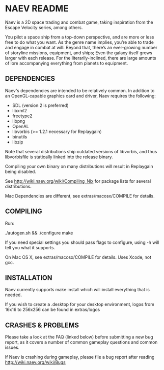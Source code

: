 # NAEV README

Naev is a 2D space trading and combat game, taking inspiration from the Escape
Velocity series, among others.

You pilot a space ship from a top-down perspective, and are more or less free
to do what you want. As the genre name implies, you’re able to trade and engage
in combat at will. Beyond that, there’s an ever-growing number of storyline
missions, equipment, and ships; Even the galaxy itself grows larger with each
release. For the literarily-inclined, there are large amounts of lore
accompanying everything from planets to equipment.

## DEPENDENCIES

Naev's dependencies are intended to be relatively common. In addition to
an OpenGL-capable graphics card and driver, Naev requires the following:
* SDL (version 2 is preferred)
* libxml2
* freetype2
* libpng
* OpenAL
* libvorbis (>= 1.2.1 necessary for Replaygain)
* binutils
* libzip

Note that several distributions ship outdated versions of libvorbis, and
thus libvorbisfile is statically linked into the release binary.

Compiling your own binary on many distributions will result in Replaygain
being disabled.

See http://wiki.naev.org/wiki/Compiling_Nix for package lists for several
distributions.

Mac Dependencies are different, see extras/macosx/COMPILE for details.

## COMPILING

Run: 

./autogen.sh && ./configure
make

If you need special settings you should pass flags to configure, using -h
will tell you what it supports.

On Mac OS X, see extras/macosx/COMPILE for details. Uses Xcode, not gcc.

## INSTALLATION

Naev currently supports make install which will install everything that
is needed.

If you wish to create a .desktop for your desktop environment, logos
from 16x16 to 256x256 can be found in extras/logos

## CRASHES & PROBLEMS

Please take a look at the FAQ (linked below) before submitting a new
bug report, as it covers a number of common gameplay questions and
common issues.

If Naev is crashing during gameplay, please file a bug report after
reading http://wiki.naev.org/wiki/Bugs

